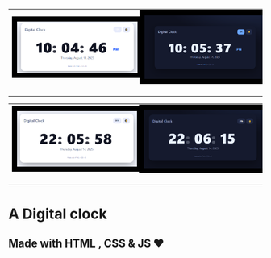 
<p align="center">
  <table align="center">
    <tr>
      <td><img src="01.png" width="300" style="border: 10px solid black;"> &nbsp;&nbsp;&nbsp;</td>
      <td><img src="02.png" width="300" style="border: 10px solid black;">&nbsp;&nbsp;&nbsp;</td>   
    </tr>
  </table>
</p>

<p align="center">
  <table align="center">
    <tr>
      <td><img src="03.png" width="300" style="border: 10px solid black;"> &nbsp;&nbsp;&nbsp;</td>
      <td><img src="04.png" width="300" style="border: 10px solid black;"> &nbsp;&nbsp;&nbsp;</td>      
    </tr>
  </table>
</p>

# A Digital clock 
## Made with HTML , CSS & JS ❤
